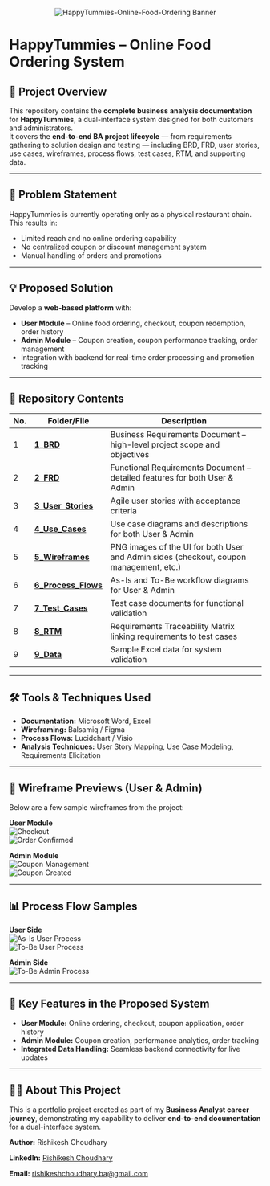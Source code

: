 <p align="center">
    <img src="5_Wireframes/HappyTummies_Banner.png" alt="HappyTummies-Online-Food-Ordering Banner">
</p>

# HappyTummies – Online Food Ordering System

## 📌 Project Overview
This repository contains the **complete business analysis documentation** for **HappyTummies**, a dual-interface system designed for both customers and administrators.  
It covers the **end-to-end BA project lifecycle** — from requirements gathering to solution design and testing — including BRD, FRD, user stories, use cases, wireframes, process flows, test cases, RTM, and supporting data.

---

## 🏦 Problem Statement
HappyTummies is currently operating only as a physical restaurant chain. This results in:
- Limited reach and no online ordering capability
- No centralized coupon or discount management system
- Manual handling of orders and promotions

---

## 💡 Proposed Solution
Develop a **web-based platform** with:
- **User Module** – Online food ordering, checkout, coupon redemption, order history  
- **Admin Module** – Coupon creation, coupon performance tracking, order management  
- Integration with backend for real-time order processing and promotion tracking

---

## 📂 Repository Contents

| No. | Folder/File | Description |
|-----|-------------|-------------|
| 1 | [**1_BRD**](1_BRD/) | Business Requirements Document – high-level project scope and objectives |
| 2 | [**2_FRD**](2_FRD/) | Functional Requirements Document – detailed features for both User & Admin |
| 3 | [**3_User_Stories**](3_User_Stories/) | Agile user stories with acceptance criteria |
| 4 | [**4_Use_Cases**](4_Use_Cases/) | Use case diagrams and descriptions for both User & Admin |
| 5 | [**5_Wireframes**](5_Wireframes/) | PNG images of the UI for both User and Admin sides (checkout, coupon management, etc.) |
| 6 | [**6_Process_Flows**](6_Process_Flows/) | As-Is and To-Be workflow diagrams for User & Admin |
| 7 | [**7_Test_Cases**](7_Test_Cases/) | Test case documents for functional validation |
| 8 | [**8_RTM**](8_RTM/) | Requirements Traceability Matrix linking requirements to test cases |
| 9 | [**9_Data**](9_Data/) | Sample Excel data for system validation |

---

## 🛠 Tools & Techniques Used
- **Documentation:** Microsoft Word, Excel  
- **Wireframing:** Balsamiq / Figma  
- **Process Flows:** Lucidchart / Visio  
- **Analysis Techniques:** User Story Mapping, Use Case Modeling, Requirements Elicitation

---

## 📸 Wireframe Previews (User & Admin)
Below are a few sample wireframes from the project:

**User Module**  
![Checkout](5_Wireframes/Wireframe_1_User%20(Checkout).png)  
![Order Confirmed](5_Wireframes/Wireframe_2_User%20(Order%20Confirmed).png)  

**Admin Module**  
![Coupon Management](5_Wireframes/Wireframe_5_Admin%20(Coupon%20Management).png)  
![Coupon Created](5_Wireframes/Wireframe_8_Admin%20(Coupon%20Created%20Successfully).png)  

---

## 📊 Process Flow Samples
**User Side**  
![As-Is User Process](6_Process_Flows/As-Is%20Process%20(User).png)  
![To-Be User Process](6_Process_Flows/To-Be%20Process%20(User).png)  

**Admin Side**  
![To-Be Admin Process](6_Process_Flows/To-Be%20Process%20(Admin).png)  

---

## 🎯 Key Features in the Proposed System
- **User Module:** Online ordering, checkout, coupon application, order history  
- **Admin Module:** Coupon creation, performance analytics, order tracking  
- **Integrated Data Handling:** Seamless backend connectivity for live updates

---

## 👩‍💼 About This Project
This is a portfolio project created as part of my **Business Analyst career journey**, demonstrating my capability to deliver **end-to-end documentation** for a dual-interface system.

**Author:** Rishikesh Choudhary  

**LinkedIn:** [Rishikesh Choudhary](https://www.linkedin.com/in/rishikesh-choudhary-ba-166100377)  

**Email:** rishikeshchoudhary.ba@gmail.com  
